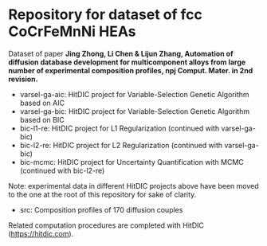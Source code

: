 # Repository for dataset of fcc CoCrFeMnNi HEAs

Dataset of paper **Jing Zhong, Li Chen & Lijun Zhang, Automation of diffusion database development for multicomponent alloys from large number of experimental composition profiles, npj Comput. Mater. in 2nd revision.**

- varsel-ga-aic: HitDIC project for Variable-Selection Genetic Algorithm based on AIC
- varsel-ga-bic: HitDIC project for Variable-Selection Genetic Algorithm based on BIC
- bic-l1-re: HitDIC project for L1 Regularization (continued with varsel-ga-bic)
- bic-l2-re: HitDIC project for L2 Regularization (continued with varsel-ga-bic)
- bic-mcmc: HitDIC project for Uncertainty Quantification with MCMC (continued with bic-l2-re)

Note: experimental data in different HitDIC projects above have been moved to the one at the root of this repository for sake of clarity.
- src: Composition profiles of 170 diffusion couples

Related computation procedures are completed with HitDIC (https://hitdic.com).
